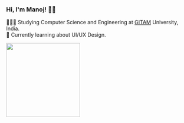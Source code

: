 ### Hi, I'm Manoj! 👋🏻

👨🏻‍🎓 Studying Computer Science and Engineering at [GITAM](gitam.edu) University, India.<br/>
💭 Currently learning about UI/UX Design.<br/>

<a href="https://github.com/kayozxo/github-readme-stats">
  <img height=200 align="center" src="https://github-readme-stats.vercel.app/api?username=kayozxo&show_icons=true&theme=catppuccin_mocha" />
</a>

<!--
<a href="https://github.com/kayozxo/convoychat">
  <img height=200 align="center" src="https://github-readme-stats.vercel.app/api/top-langs?username=kayozxo&layout=compact&langs_count=8&card_width=320" />
</a> 
-->


<!--
**kayozxo/kayozxo** is a ✨ _special_ ✨ repository because its `README.md` (this file) appears on your GitHub profile.

Here are some ideas to get you started:

- 🔭 I’m currently working on ...
- 🌱 I’m currently learning ...
- 👯 I’m looking to collaborate on ...
- 🤔 I’m looking for help with ...
- 💬 Ask me about ...
- 📫 How to reach me: ...
- 😄 Pronouns: ...
- ⚡ Fun fact: ...
-->
